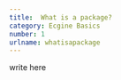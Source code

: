 ```yaml
---
title:  What is a package?
category: Ecgine Basics
number: 1
urlname: whatisapackage
---
```


write here